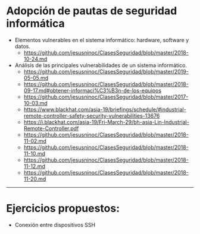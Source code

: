 # Adopción de pautas de seguridad informática
- Elementos vulnerables en el sistema informático: hardware, software y datos.
  - https://github.com/jesusninoc/ClasesSeguridad/blob/master/2018-10-24.md
- Análisis de las principales vulnerabilidades de un sistema informático.
  - https://github.com/jesusninoc/ClasesSeguridad/blob/master/2019-05-05.md
  - https://github.com/jesusninoc/ClasesSeguridad/blob/master/2018-09-17.md#obtener-informaci%C3%B3n-de-los-equipos
  - https://github.com/jesusninoc/ClasesSeguridad/blob/master/2017-10-03.md
  - https://www.blackhat.com/asia-19/briefings/schedule/#industrial-remote-controller-safety-security-vulnerabilities-13676
  - https://i.blackhat.com/asia-19/Fri-March-29/bh-asia-Lin-Industrial-Remote-Controller.pdf
  - https://github.com/jesusninoc/ClasesSeguridad/blob/master/2018-11-02.md
  - https://github.com/jesusninoc/ClasesSeguridad/blob/master/2018-11-10.md
  - https://github.com/jesusninoc/ClasesSeguridad/blob/master/2018-11-12.md
  - https://github.com/jesusninoc/ClasesSeguridad/blob/master/2018-11-20.md

----------------

# Ejercicios propuestos:
- Conexión entre dispositivos SSH
